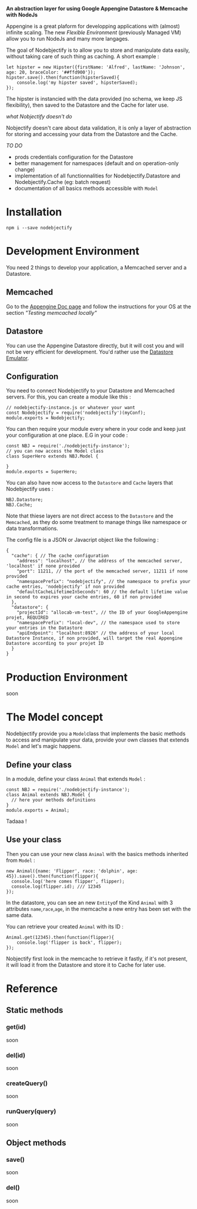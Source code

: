 **An abstraction layer for using Google Appengine Datastore & Memcache with NodeJs**

Appengine is a great plaform for developping applications with (almost) infinite scaling.
The new *Flexible Environment* (previously Managed VM) allow you to run NodeJs and many more langages.

The goal of Nodebjectify is to allow you to store and manipulate data easily, without taking care of such thing as caching.
A short example :

    let hipster = new Hipster({firstName: 'Alfred', lastName: 'Johnson', age: 20, braceColor: '##ffd900'});
    hipster.save().then(function(hipsterSaved){
        console.log('my hipster saved', hipsterSaved);
    });

The hipster is instancied with the data provided (no schema, we keep JS flexibility), then saved to the Datastore and the Cache for later use.

*what Nobjectify doesn't do*

Nobjectify doesn't care about data validation, it is only a layer of abstraction for storing and accessing your data from the Datastore and the Cache.

*TO DO*

* prods credentials configuration for the Datastore
* better management for namespaces (default and on operation-only change)
* implementation of all functionnalities for Nodebjectify.Datastore and Nodebjectify.Cache (eg: batch request)
* documentation of all basics methods accessible with `Model`

# Installation

    npm i --save nodebjectify

# Development Environment

You need 2 things to develop your application, a Memcached server and a Datastore.
## Memcached

Go to the [Appengine Doc page](https://cloud.google.com/appengine/docs/flexible/nodejs/caching-application-data) and follow the instructions for your OS at the section *"Testing memcached locally"*

## Datastore
You can use the Appengine Datastore directly, but it will cost you and will not be very efficient for development.
You'd rather use the [Datastore Emulator](https://cloud.google.com/datastore/docs/tools/datastore-emulator).

## Configuration
You need to connect Nodebjectify to your Datastore and Memcached servers.
For this, you can create a module like this :

    // nodebjectify-instance.js or whatever your want
    const Nodebjectify = require('nodebjectify')(myConf);
    module.exports = Nodebjectify;

You can then require your module every where in your code and keep just your configuration at one place.
E.G in your code :

    const NBJ = require('./nodebjectify-instance');
    // you can now access the Model class
    class SuperHero extends NBJ.Model {

    }
    module.exports = SuperHero;

You can also have now access to the `Datastore` and `Cache` layers that Nodebjectify uses :

    NBJ.Datastore;
    NBJ.Cache;   

Note that thiese layers are not direct access to the `Datastore` and the `Memcached`, as they do some treatment to manage things like namespace or data transformations.

The config file is a JSON or Javacript object like the following :

    {
      "cache": { // The cache configuration
        "address": "localhost", // the address of the memcached server, 'localhost' if none provided
        "port": 11211, // the port of the memcached server, 11211 if none provided
        "namespacePrefix": "nodebjectify", // the namespace to prefix your cache entries, 'nodebjectify' if non provided
        "defaultCacheLifetimeInSeconds": 60 // the default lifetime value in second to expires your cache entries, 60 if non provided
      },
      "datastore": {
        "projectId": "allocab-vm-test", // the ID of your GoogleAppengine projet, REQUIRED
        "namespacePrefix": "local-dev", // the namespace used to store your entries in the Datastore
        "apiEndpoint": "localhost:8926" // the address of your local Datastore Instance, if non provided, will target the real Appengine Datastore according to your projet ID
      }
    }    


# Production Environment
soon

# The Model concept

Nodebjectify provide you a `Model`class that implements the basic methods to access and manipulate your data, provide your own classes that extends `Model` and let's magic happens.

## Define your class

In a module, define your class `Animal` that extends `Model` :

    const NBJ = require('./nodebjectify-instance');
    class Animal extends NBJ.Model {
      // here your methods definitions
    }
    module.exports = Animal;

Tadaaa !

## Use your class

Then you can use your new class `Animal` with the basics methods inherited from `Model` :

    new Animal({name: 'Flipper', race: 'dolphin', age: 45}).save().then(function(flipper){
      console.log('here comes flipper', flipper);
      console.log(flipper.id); /// 12345
    });

In the datastore, you can see an new `Entity`of the Kind `Animal` with 3 attributes `name`,`race`,`age`, in the memcache a new entry has been set with the same data.

You can retrieve your created `Animal` with its ID :

    Animal.get(12345).then(function(flipper){
        console.log('flipper is back', flipper);
    });

Nobjectify first look in the memcache to retrieve it fastly, if it's not present, it will load it from the Datastore and store it to Cache for later use.

# Reference

## Static methods

### get(id)
soon
### del(id)
soon
### createQuery()
soon
### runQuery(query)
soon

## Object methods

### save()
soon
### del()
soon
